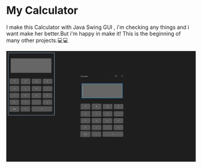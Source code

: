 
# My Calculator  
I make this Calculator with Java Swing GUI , i'm checking any things and i want make her better.But i'm happy in make it!
This is the beginning of many other projects.💻💻

![My Calculator](https://github.com/LucasPastorizzi/My-Calculator/blob/main/Calculadora/Screenshot_3.png)
